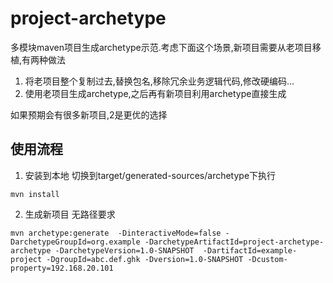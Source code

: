 # project-archetype
多模块maven项目生成archetype示范.考虑下面这个场景,新项目需要从老项目移植,有两种做法
1. 将老项目整个复制过去,替换包名,移除冗余业务逻辑代码,修改硬编码...
2. 使用老项目生成archetype,之后再有新项目利用archetype直接生成

如果预期会有很多新项目,2是更优的选择


## 使用流程
1. 安装到本地
切换到target/generated-sources/archetype下执行
```
mvn install
```
2. 生成新项目
无路径要求
```
mvn archetype:generate  -DinteractiveMode=false -DarchetypeGroupId=org.example -DarchetypeArtifactId=project-archetype-archetype -DarchetypeVersion=1.0-SNAPSHOT  -DartifactId=example-project -DgroupId=abc.def.ghk -Dversion=1.0-SNAPSHOT -Dcustom-property=192.168.20.101
```
